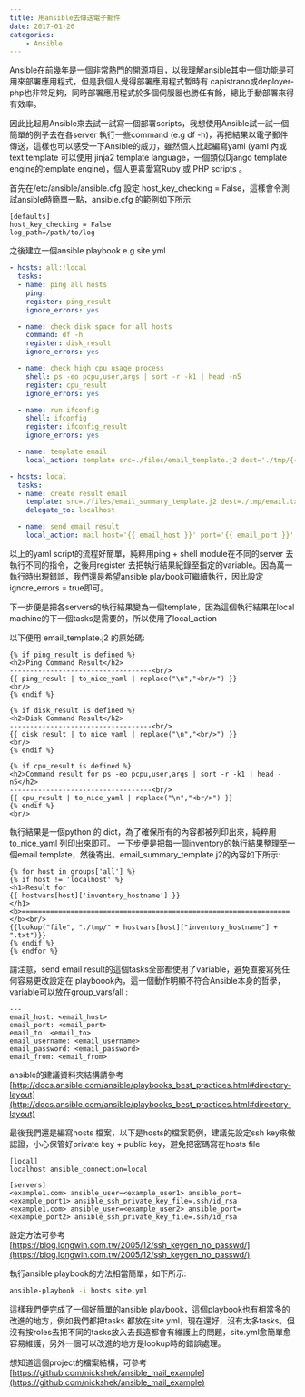 ```yaml
---
title: 用ansible去傳送電子郵件
date: 2017-01-26
categories:
    - Ansible
---
```

Ansible在前幾年是一個非常熱門的開源項目，以我理解ansible其中一個功能是可用來部署應用程式，但是我個人覺得部署應用程式暫時有 capistrano或deployer-php也非常足夠，同時部署應用程式於多個伺服器也勝任有餘，總比手動部署來得有效率。

因此比起用Ansible來去試一試寫一個部署scripts，我想使用Ansible試一試一個簡單的例子去在各server 執行一些command (e.g df -h)，再把結果以電子郵件傳送，這樣也可以感受一下Ansible的威力，雖然個人比起編寫yaml (yaml 內或text template 可以使用 jinja2 template language，一個類似Django template engine的template engine)，個人更喜愛寫Ruby 或 PHP scripts 。

首先在/etc/ansible/ansible.cfg 設定 host_key_checking = False，這樣會令測試ansible時簡單一點，ansible.cfg 的範例如下所示:

```
[defaults]
host_key_checking = False
log_path=/path/to/log
```

之後建立一個ansible playbook e.g site.yml

```yaml
- hosts: all:!local
  tasks:
  - name: ping all hosts
    ping:
    register: ping_result
    ignore_errors: yes

  - name: check disk space for all hosts
    command: df -h
    register: disk_result
    ignore_errors: yes

  - name: check high cpu usage process
    shell: ps -eo pcpu,user,args | sort -r -k1 | head -n5
    register: cpu_result
    ignore_errors: yes

  - name: run ifconfig
    shell: ifconfig
    register: ifconfig_result
    ignore_errors: yes

  - name: template email
    local_action: template src=./files/email_template.j2 dest='./tmp/{{ hostvars[inventory_hostname]["inventory_hostname"] }}.txt'

- hosts: local
  tasks:
  - name: create result email
    template: src=./files/email_summary_template.j2 dest=./tmp/email.txt
    delegate_to: localhost

  - name: send email result
    local_action: mail host='{{ email_host }}' port='{{ email_port }}' to='{{ email_to }}' username='{{ email_username }}' password='{{ email_password }}' subject='Report' body='{{ lookup("file", "./tmp/email.txt") }}' from='{{ email_from }}' charset='UTF-8' subtype='html'

```

以上的yaml script的流程好簡單，純粹用ping + shell module在不同的server 去執行不同的指令，之後用register 去把執行結果紀錄至指定的variable。因為萬一執行時出現錯誤，我們還是希望ansible playbook可繼續執行，因此設定ignore_errors = true即可。

下一步便是把各servers的執行結果變為一個template，因為這個執行結果在local machine的下一個tasks是需要的，所以使用了local_action

以下便用 email_template.j2 的原始碼:

```
{% if ping_result is defined %}
<h2>Ping Command Result</h2>
-----------------------------------<br/>
{{ ping_result | to_nice_yaml | replace("\n","<br/>") }}
<br/>
{% endif %}

{% if disk_result is defined %}
<h2>Disk Command Result</h2>
-----------------------------------<br/>
{{ disk_result | to_nice_yaml | replace("\n","<br/>") }}
<br/>
{% endif %}

{% if cpu_result is defined %}
<h2>Command result for ps -eo pcpu,user,args | sort -r -k1 | head -n5</h2>
-----------------------------------<br/>
{{ cpu_result | to_nice_yaml | replace("\n","<br/>") }}
{% endif %}
<br/>
```

執行結果是一個python 的 dict，為了確保所有的內容都被列印出來，純粹用to_nice_yaml 列印出來即可。
一下步便是把每一個inventory的執行結果整理至一個email template，然後寄出。email_summary_template.j2的內容如下所示:

```
{% for host in groups['all'] %}
{% if host != 'localhost' %}
<h1>Result for
{{ hostvars[host]['inventory_hostname'] }}
</h1>
<b>==================================================================</b><br/>
{{lookup("file", "./tmp/" + hostvars[host]["inventory_hostname"] + ".txt")}}
{% endif %}
{% endfor %}
```

請注意，send email result的這個tasks全部都使用了variable，避免直接寫死任何容易更改設定在 playboook內，這一個動作明顯不符合Ansible本身的哲學，variable可以放在group_vars/all :

```
---
email_host: <email_host>
email_port: <email_port>
email_to: <email_to>
email_username: <email_username>
email_password: <email_password>
email_from: <email_from>

```

ansible的建議資料夾結構請參考 [http://docs.ansible.com/ansible/playbooks_best_practices.html#directory-layout](http://docs.ansible.com/ansible/playbooks_best_practices.html#directory-layout)

最後我們還是編寫hosts 檔案，以下是hosts的檔案範例，建議先設定ssh key來做認證，小心保管好private key + public key，避免把密碼寫在hosts file

```
[local]
localhost ansible_connection=local

[servers]
<example1.com> ansible_user=<example_user1> ansible_port=<example_port1> ansible_ssh_private_key_file=.ssh/id_rsa
<example1.com> ansible_user=<example_user2> ansible_port=<example_port2> ansible_ssh_private_key_file=.ssh/id_rsa
```

設定方法可參考 [https://blog.longwin.com.tw/2005/12/ssh_keygen_no_passwd/](https://blog.longwin.com.tw/2005/12/ssh_keygen_no_passwd/)

執行ansible playbook的方法相當簡單，如下所示:
```bash
ansible-playbook -i hosts site.yml
```

這樣我們便完成了一個好簡單的ansible playbook，這個playbook也有相當多的改進的地方，例如我們都把tasks 都放在site.yml，現在還好，沒有太多tasks。但沒有按roles去把不同的tasks放入去長遠都會有維護上的問題，site.yml愈簡單愈容易維護，另外一個可以改進的地方是lookup時的錯誤處理。

想知道這個project的檔案結構，可參考 [https://github.com/nickshek/ansible_mail_example](https://github.com/nickshek/ansible_mail_example)
